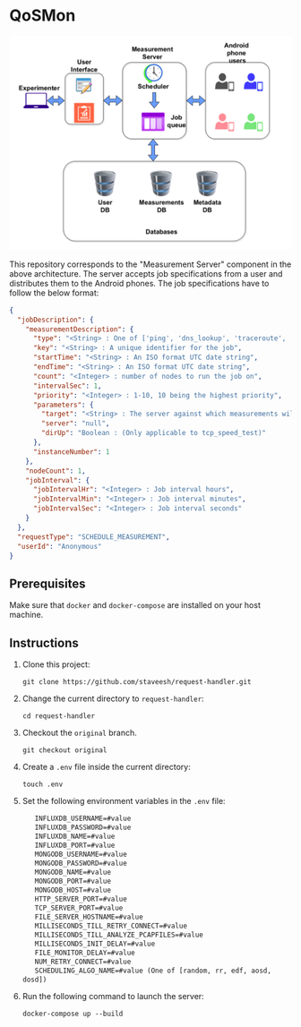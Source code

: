 # QoSMon

![Architecture](architecture.png)

This repository corresponds to the "Measurement Server" component in the above architecture. The server accepts job
specifications from a user and distributes them to the Android phones. The job specifications have to follow the below
format:

```json
{
  "jobDescription": {
    "measurementDescription": {
      "type": "<String> : One of ['ping', 'dns_lookup', 'traceroute', 'http', 'tcp_speed_test']",
      "key": "<String> : A unique identifier for the job",
      "startTime": "<String> : An ISO format UTC date string",
      "endTime": "<String> : An ISO format UTC date string",
      "count": "<Integer> : number of nodes to run the job on",
      "intervalSec": 1,
      "priority": "<Integer> : 1-10, 10 being the highest priority",
      "parameters": {
        "target": "<String> : The server against which measurements will be run. Example : www.google.com",
        "server": "null",
        "dirUp": "Boolean : (Only applicable to tcp_speed_test)"
      },
      "instanceNumber": 1
    },
    "nodeCount": 1,
    "jobInterval": {
      "jobIntervalHr": "<Integer> : Job interval hours",
      "jobIntervalMin": "<Integer> : Job interval minutes",
      "jobIntervalSec": "<Integer> : Job interval seconds"
    }
  },
  "requestType": "SCHEDULE_MEASUREMENT",
  "userId": "Anonymous"
}
```

## Prerequisites

Make sure that `docker` and `docker-compose` are installed on your host machine.

## Instructions

1. Clone this project:
   ```
   git clone https://github.com/staveesh/request-handler.git
   ```

2. Change the current directory to `request-handler`:
   ```
   cd request-handler
   ```

3. Checkout the `original` branch.
   ```
   git checkout original
   ```

4. Create a `.env` file inside the current directory:

   ```
   touch .env
   ```

5. Set the following environment variables in the `.env` file:

   ```
      INFLUXDB_USERNAME=#value
      INFLUXDB_PASSWORD=#value
      INFLUXDB_NAME=#value
      INFLUXDB_PORT=#value
      MONGODB_USERNAME=#value
      MONGODB_PASSWORD=#value
      MONGODB_NAME=#value
      MONGODB_PORT=#value
      MONGODB_HOST=#value
      HTTP_SERVER_PORT=#value
      TCP_SERVER_PORT=#value
      FILE_SERVER_HOSTNAME=#value
      MILLISECONDS_TILL_RETRY_CONNECT=#value
      MILLISECONDS_TILL_ANALYZE_PCAPFILES=#value
      MILLISECONDS_INIT_DELAY=#value
      FILE_MONITOR_DELAY=#value
      NUM_RETRY_CONNECT=#value
      SCHEDULING_ALGO_NAME=#value (One of [random, rr, edf, aosd, dosd])
   ```

6. Run the following command to launch the server:
   ```
   docker-compose up --build
   ```